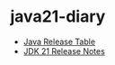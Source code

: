 # java21-diary
- [Java Release Table](https://en.wikipedia.org/wiki/Java_version_history#Release_table) <br/>
- [JDK 21 Release Notes](https://www.oracle.com/java/technologies/javase/21-relnote-issues.html)
